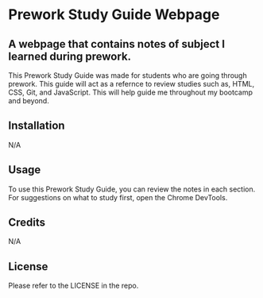 # Prework Study Guide Webpage

## A webpage that contains notes of subject I learned during prework.

This Prework Study Guide was made for students who are going through prework. This guide will act as a refernce to review studies such as, HTML, CSS, Git, and JavaScript. This will help guide me throughout my bootcamp and beyond. 

## Installation

N/A

## Usage

To use this Prework Study Guide, you can review the notes in each section. For suggestions on what to study first, open the Chrome DevTools.

## Credits

N/A

## License

Please refer to the LICENSE in the repo.
